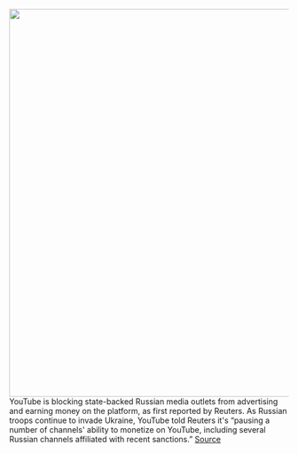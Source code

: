 <img src='https://cdn.vox-cdn.com/thumbor/GkoiayV9FyNuQaY2Y0SwFtUP6sw=/0x0:3000x2000/1200x800/filters:focal(1260x760:1740x1240)/cdn.vox-cdn.com/uploads/chorus_image/image/70555098/acastro_180202_1777_0001.0.jpg' width='700px' /><br/>
YouTube is blocking state-backed Russian media outlets from advertising and earning money on the platform, as first reported by Reuters. As Russian troops continue to invade Ukraine, YouTube told Reuters it's “pausing a number of channels' ability to monetize on YouTube, including several Russian channels affiliated with recent sanctions.”
<a href='https://www.theverge.com/2022/2/26/22952439/youtube-bans-ads-rt-russia-channels-google-ukraine'> Source <a/>
